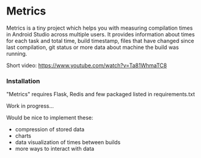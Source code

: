# Metrics

Metrics is a tiny project which helps you with measuring compilation times in Android Studio across multiple users.
It provides information about times for each task and total time, build timestamp, files that have changed since last compilation,
git status or more data about machine the build was running.

Short video:
https://www.youtube.com/watch?v=Ta81WhmaTC8

### Installation

"Metrics" requires Flask, Redis and few packaged listed in requirements.txt

Work in progress...

Would be nice to implement these:
- compression of stored data
- charts
- data visualization of times between builds
- more ways to interact with data
